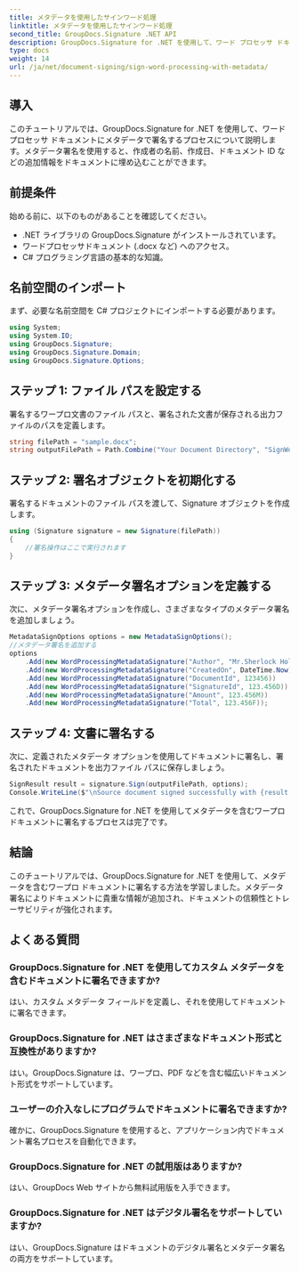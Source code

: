 ```yaml
---
title: メタデータを使用したサインワード処理
linktitle: メタデータを使用したサインワード処理
second_title: GroupDocs.Signature .NET API
description: GroupDocs.Signature for .NET を使用して、ワード プロセッサ ドキュメントにメタデータで署名する方法を学びます。ドキュメントの信頼性と追跡可能性を強化します。
type: docs
weight: 14
url: /ja/net/document-signing/sign-word-processing-with-metadata/
---
```

## 導入
このチュートリアルでは、GroupDocs.Signature for .NET を使用して、ワード プロセッサ ドキュメントにメタデータで署名するプロセスについて説明します。メタデータ署名を使用すると、作成者の名前、作成日、ドキュメント ID などの追加情報をドキュメントに埋め込むことができます。
## 前提条件
始める前に、以下のものがあることを確認してください。
- .NET ライブラリの GroupDocs.Signature がインストールされています。
- ワードプロセッサドキュメント (.docx など) へのアクセス。
- C# プログラミング言語の基本的な知識。

## 名前空間のインポート
まず、必要な名前空間を C# プロジェクトにインポートする必要があります。
```csharp
using System;
using System.IO;
using GroupDocs.Signature;
using GroupDocs.Signature.Domain;
using GroupDocs.Signature.Options;
```
## ステップ 1: ファイル パスを設定する
署名するワープロ文書のファイル パスと、署名された文書が保存される出力ファイルのパスを定義します。
```csharp
string filePath = "sample.docx";
string outputFilePath = Path.Combine("Your Document Directory", "SignWordProcessingWithMetadata", "SignedWithMetadata.docx");
```
## ステップ 2: 署名オブジェクトを初期化する
署名するドキュメントのファイル パスを渡して、Signature オブジェクトを作成します。
```csharp
using (Signature signature = new Signature(filePath))
{
    //署名操作はここで実行されます
}
```
## ステップ 3: メタデータ署名オプションを定義する
次に、メタデータ署名オプションを作成し、さまざまなタイプのメタデータ署名を追加しましょう。
```csharp
MetadataSignOptions options = new MetadataSignOptions();
//メタデータ署名を追加する
options
    .Add(new WordProcessingMetadataSignature("Author", "Mr.Sherlock Holmes")) //文字列値
    .Add(new WordProcessingMetadataSignature("CreatedOn", DateTime.Now))      //日時値
    .Add(new WordProcessingMetadataSignature("DocumentId", 123456))           //整数値
    .Add(new WordProcessingMetadataSignature("SignatureId", 123.456D))        //二重値
    .Add(new WordProcessingMetadataSignature("Amount", 123.456M))             //10 進数値
    .Add(new WordProcessingMetadataSignature("Total", 123.456F));             //浮動小数点値
```
## ステップ 4: 文書に署名する
次に、定義されたメタデータ オプションを使用してドキュメントに署名し、署名されたドキュメントを出力ファイル パスに保存しましょう。
```csharp
SignResult result = signature.Sign(outputFilePath, options);
Console.WriteLine($"\nSource document signed successfully with {result.Succeeded.Count} signature(s).\nFile saved at {outputFilePath}.");
```
これで、GroupDocs.Signature for .NET を使用してメタデータを含むワープロ ドキュメントに署名するプロセスは完了です。

## 結論
このチュートリアルでは、GroupDocs.Signature for .NET を使用して、メタデータを含むワープロ ドキュメントに署名する方法を学習しました。メタデータ署名によりドキュメントに貴重な情報が追加され、ドキュメントの信頼性とトレーサビリティが強化されます。
## よくある質問
### GroupDocs.Signature for .NET を使用してカスタム メタデータを含むドキュメントに署名できますか?
はい、カスタム メタデータ フィールドを定義し、それを使用してドキュメントに署名できます。
### GroupDocs.Signature for .NET はさまざまなドキュメント形式と互換性がありますか?
はい。GroupDocs.Signature は、ワープロ、PDF などを含む幅広いドキュメント形式をサポートしています。
### ユーザーの介入なしにプログラムでドキュメントに署名できますか?
確かに、GroupDocs.Signature を使用すると、アプリケーション内でドキュメント署名プロセスを自動化できます。
### GroupDocs.Signature for .NET の試用版はありますか?
はい、GroupDocs Web サイトから無料試用版を入手できます。
### GroupDocs.Signature for .NET はデジタル署名をサポートしていますか?
はい、GroupDocs.Signature はドキュメントのデジタル署名とメタデータ署名の両方をサポートしています。